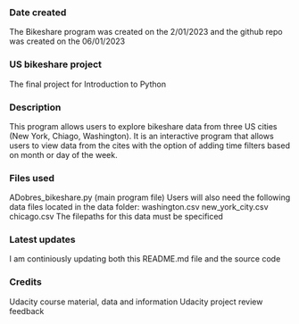 

### Date created
The Bikeshare program was created on the 2/01/2023 and the github repo was created on the 06/01/2023

### US bikeshare project
The final project for Introduction to Python

### Description
This program allows users to explore bikeshare data from three US cities (New York, Chiago, Washington).
It is an interactive program that allows users to view data from the cites with the option of adding time filters based on month or day of the week.

### Files used
ADobres_bikeshare.py (main program file)
Users will also need the following data files located in the data folder:
washington.csv
new_york_city.csv
chicago.csv
The filepaths for this data must be specificed 

### Latest updates

I am continiously updating both this README.md file and the source code


### Credits
Udacity course material, data and information
Udacity project review feedback

